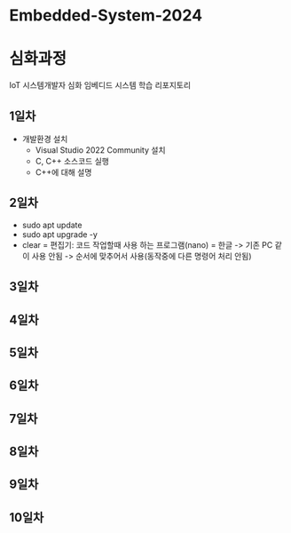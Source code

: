 # Embedded-System-2024
# 심화과정
IoT 시스템개발자 심화 임베디드 시스템 학습 리포지토리

## 1일차
- 개발환경 설치
	- Visual Studio 2022 Community 설치
	- C, C++ 소스코드 실행
	- C++에 대해 설명


## 2일차
- sudo apt update
- sudo apt upgrade -y
- clear
	= 편집기: 코드 작업할때 사용 하는 프로그램(nano)
	= 한글 -> 기존 PC 같이 사용 안됨 -> 순서에 맞추어서 사용(동작중에 다른 명령어 처리 안됨)

## 3일차

## 4일차

## 5일차

## 6일차

## 7일차

## 8일차

## 9일차 

## 10일차




